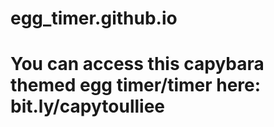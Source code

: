 # egg_timer.github.io
# You can access this capybara themed egg timer/timer here: bit.ly/capytoulliee

